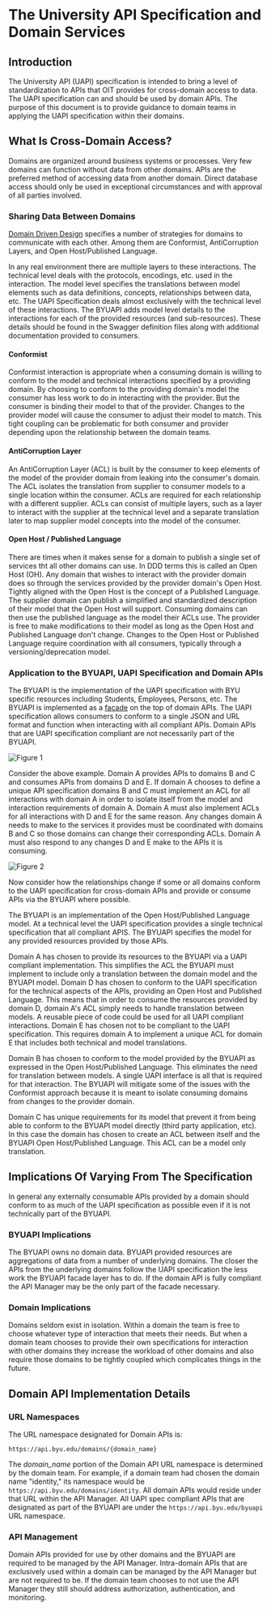 # The University API Specification and Domain Services

## Introduction
The University API (UAPI) specification is intended to bring a level of standardization to APIs that OIT provides for cross-domain access to data. The UAPI specification can and should be used by domain APIs. The purpose of this document is to provide guidance to domain teams in applying the UAPI specification within their domains.

## What Is Cross-Domain Access?

Domains are organized around business systems or processes. Very few domains can function without data from other domains. APIs are the preferred method of accessing data from another domain. Direct database access should only be used in exceptional circumstances and with approval of all parties involved.  

### Sharing Data Between Domains

[Domain Driven Design](https://en.wikipedia.org/wiki/Domain-driven_design) specifies a number of strategies for domains to communicate with each other. Among them are Conformist, AntiCorruption Layers, and Open Host/Published Language. 

In any real environment there are multiple layers to these interactions. The technical level deals with the protocols, encodings, etc. used in the interaction. The model level specifies the translations between model elements such as data definitions, concepts, relationships between data, etc. The UAPI Specification deals almost exclusively with the technical level of these interactions. The BYUAPI adds model level details to the interactions for each of the provided resources (and sub-resources). These details should be found in the Swagger definition files along with additional documentation provided to consumers. 

#### Conformist

Conformist interaction is appropriate when a consuming domain is willing to conform to the model and technical interactions specified by a providing domain. By choosing to conform to the providing domain's model the consumer has less work to do in interacting with the provider. But the consumer is binding their model to that of the provider. Changes to the provider model will cause the consumer to adjust their model to match. 
This tight coupling can be problematic for both consumer and provider depending upon the relationship between the domain teams. 

#### AntiCorruption Layer

An AntiCorruption Layer (ACL) is built by the consumer to keep elements of the model of the provider domain from leaking into the consumer's domain. The ACL isolates the translation from supplier to consumer models to a single location within the consumer. ACLs are required for each relationship with a different supplier. ACLs can consist of multiple layers, such as a layer to interact with the supplier at the technical level and a separate translation later to map supplier model concepts into the model of the consumer. 

#### Open Host / Published Language

There are times when it makes sense for a domain to publish a single set of services tht all other domains can use. In DDD terms this is called an Open Host (OH). Any domain that wishes to interact with the provider domain does so through the services provided by the provider domain's Open Host. Tightly aligned with the Open Host is the concept of a Published Language. The supplier domain can publish a simplified and standardized description of their model that the Open Host will support. Consuming domains can then use the published language as the model their ACLs use. The provider is free to make modifications to their model as long as the Open Host and Published Language don't change. Changes to the Open Host or Published Language require coordination with all consumers, typically through a versioning/deprecation model. 


### Application to the BYUAPI, UAPI Specification and Domain APIs

The BYUAPI is the implementation of the UAPI specification with BYU specific resources including Students, Employees, Persons, etc. The BYUAPI is implemented as a [facade](https://en.wikipedia.org/wiki/Facade_pattern) on the top of domain APIs. The UAPI specification allows consumers to conform to a single JSON and URL format and function when interacting with all compliant APIs. Domain APIs that are UAPI specification compliant are not necessarily part of the BYUAPI.

![Figure 1](./images/direct-domain-access.jpeg "Figure 1")

Consider the above example. Domain A provides APIs to domains B and C and consumes APIs from domains D and E. If domain A chooses to define a unique API specification domains B and C must implement an ACL for all interactions with domain A in order to isolate itself from the model and interaction requirements of domain A. Domain A must also implement ACLs for all interactions with D and E for the same reason. Any changes domain A needs to make to the services it provides must be coordinated with domains B and C so those domains can change their corresponding ACLs. Domain A must also respond to any changes D and E make to the APIs it is consuming.    

![Figure 2](./images/UAPI-access.jpeg "Figure 2")

Now consider how the relationships change if some or all domains conform to the UAPI specification for cross-domain APIs and provide or consume APIs via the BYUAPI where possible. 

The BYUAPI is an implementation of the Open Host/Published Language model. At a technical level the UAPI specification provides a single technical specification that all compliant APIS. The BYUAPI specifies the model for any provided resources provided by those APIs. 

Domain A has chosen to provide its resources to the BYUAPI via a UAPI compliant implementation. This simplifies the ACL the BYUAPI must implement to include only a translation between the domain model and the BYUAPI model. Domain D has chosen to conform to the UAPI specification for the technical aspects of the APIs, providing an Open Host and Published Language. This means that in order to consume the resources provided by domain D, domain A's ACL simply needs to handle translation between models. A reusable piece of code could be used for all UAPI compliant interactions. Domain E has chosen not to be compliant to the UAPI specification. This requires domain A to implement a unique ACL for domain E that includes both technical and model translations. 

Domain B has chosen to conform to the model provided by the BYUAPI as expressed in the Open Host/Published Language. This eliminates the need for translation between models. A single UAPI interface is all that is required for that interaction. The BYUAPI will mitigate some of the issues with the Conformist approach because it is meant to isolate consuming domains from changes to the provider domain. 

Domain C has unique requirements for its model that prevent it from being able to conform to the BYUAPI model directly (third party application, etc). In this case the domain has chosen to create an ACL between itself and the BYUAPI Open Host/Published Language. This ACL can be a model only translation. 

## Implications Of Varying From The Specification

In general any externally consumable APIs provided by a domain should conform to as much of the UAPI specification as possible even if it is not technically part of the BYUAPI. 

### BYUAPI Implications

The BYUAPI owns no domain data. BYUAPI provided resources are aggregations of data from a number of underlying domains. The closer the APIs from the underlying domains follow the UAPI specification the less work the BYUAPI facade layer has to do. If the domain API is fully compliant the API Manager may be the only part of the facade necessary. 

### Domain Implications

Domains seldom exist in isolation. Within a domain the team is free to choose whatever type of interaction that meets their needs. But when a domain team chooses to provide their own specifications for interaction with other domains they increase the workload of other domains and also require those domains to be tightly coupled which complicates things in the future. 

## Domain API Implementation Details

### URL Namespaces
The URL namespace designated for Domain APIs is:

```
https://api.byu.edu/domains/{domain_name}
```

The *domain\_name* portion of the Domain API URL namespace is determined by the domain team. For example, if a domain team had chosen the domain name "identity," its namespace would be `https://api.byu.edu/domains/identity`. All domain APIs would reside under that URL within the API Manager. All UAPI spec compliant APIs that are designated as part of the BYUAPI are under the `https://api.byu.edu/byuapi` URL namespace. 

### API Management

Domain APIs provided for use by other domains and the BYUAPI are required to be managed by the API Manager. Intra-domain APIs that are exclusively used within a domain can be managed by the API Manager but are not required to be. If the domain team chooses to not use the API Manager they still should address authorization, authentication, and monitoring.